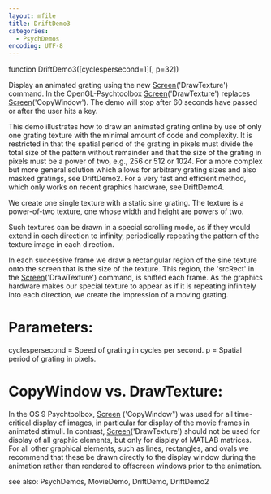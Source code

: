 ```yaml
---
layout: mfile
title: DriftDemo3
categories:
  - PsychDemos
encoding: UTF-8
---
```


function DriftDemo3([cyclespersecond=1][, p=32])

Display an animated grating using the new [Screen](/docs/Screen)('DrawTexture') command.
In the OpenGL-Psychtoolbox [Screen](/docs/Screen)('DrawTexture') replaces
[Screen](/docs/Screen)('CopyWindow'). The demo will stop after 60 seconds have
passed or after the user hits a key.

This demo illustrates how to draw an animated grating online by use of
only one grating texture with the minimal amount of code and complexity.
It is restricted in that the spatial period of the grating in pixels
must divide the total size of the pattern without remainder and that the
size of the grating in pixels must be a power of two, e.g., 256 or 512 or
1024\. For a more complex but more general solution which allows for
arbitrary grating sizes and also masked gratings, see DriftDemo2. For a
very fast and efficient method, which only works on recent graphics
hardware, see DriftDemo4.

We create one single texture with a static sine grating. The texture
is a power-of-two texture, one whose width and height are powers of two.

Such textures can be drawn in a special scrolling mode, as if they
would extend in each direction to infinity, periodically repeating
the pattern of the texture image in each direction.

In each successive frame we draw a rectangular region of the sine
texture onto the screen that is the size of the texture. This region,
the 'srcRect' in the [Screen](/docs/Screen)('DrawTexture') command, is shifted each
frame. As the graphics hardware makes our special texture to appear as if
it is repeating infinitely into each direction, we create the impression of
a moving grating.

# Parameters:

cyclespersecond = Speed of grating in cycles per second.
p = Spatial period of grating in pixels.

# CopyWindow vs. DrawTexture:

In the OS 9 Psychtoolbox, [Screen](/docs/Screen) ('CopyWindow") was used for all
time-critical display of images, in particular for display of the movie
frames in animated stimuli. In contrast, [Screen](/docs/Screen)('DrawTexture') should not
be used for display of all graphic elements,  but only for  display of
MATLAB matrices.  For all other graphical elements, such as lines,  rectangles,
and ovals we recommend that these be drawn directly to the  display
window during the animation rather than rendered to offscreen  windows
prior to the animation.

see also: PsychDemos, MovieDemo, DriftDemo, DriftDemo2